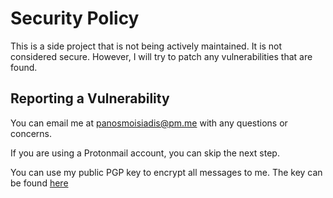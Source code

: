 # Security Policy

This is a side project that is not being actively maintained. It is not considered secure. However, I will try to patch any vulnerabilities that are found.

## Reporting a Vulnerability

You can email me at <panosmoisiadis@pm.me> with any questions or concerns.

If you are using a Protonmail account, you can skip the next step.

You can use my public PGP key to encrypt all messages to me. The key can be found [here](https://panosmoisiadis.com/public-key/assets/publickey.panosmoisiadis@pm.me.asc)
